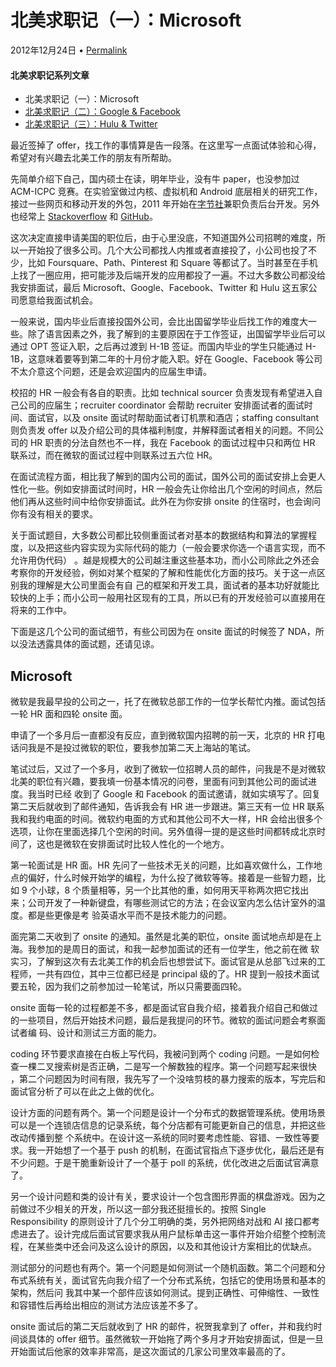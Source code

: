

#  北美求职记（一）：Microsoft

2012年12月24日 • [Permalink](http://blog.yxwang.me/2012/12/job-hunting-in-usa-1/)

#### 北美求职记系列文章

  * 北美求职记（一）：Microsoft
  * [北美求职记（二）：Google & Facebook](http://blog.yxwang.me/2012/12/job-hunting-in-usa-2/)
  * [北美求职记（三）：Hulu & Twitter](http://blog.yxwang.me/2012/12/job-hunting-in-usa-3/)

最近签掉了 offer，找工作的事情算是告一段落。在这里写一点面试体验和心得，希望对有兴趣去北美工作的朋友有所帮助。

先简单介绍下自己，国内硕士在读，明年毕业，没有牛 paper，也没参加过 ACM-ICPC 竞赛。在实验室做过内核、虚拟机和 Android
底层相关的研究工作，接过一些网页和移动开发的外包，2011 年开始在[字节社](http://tangcha.tc/)兼职负责后台开发。另外也经常上
[Stackoverflow](http://stackoverflow.com/users/111896/zellux) 和
[GitHub](http://github.com/zellux)。

这次决定直接申请美国的职位后，由于心里没底，不知道国外公司招聘的难度，所以一开始投了很多公司。几个大公司都找人内推或者直接投了，小公司也投了不少，比如
Foursquare、Path、Pinterest 和 Square
等都试了。当时甚至在手机上找了一圈应用，把可能涉及后端开发的应用都投了一遍。不过大多数公司都没给我安排面试，最后
Microsoft、Google、Facebook、Twitter 和 Hulu 这五家公司愿意给我面试机会。

一般来说，国内毕业后直接投国外公司，会比出国留学毕业后找工作的难度大一些。除了语言因素之外，我了解到的主要原因在于工作签证，出国留学毕业后可以通过 OPT
签证入职，之后再过渡到 H-1B 签证。而国内毕业的学生只能通过 H-1B，这意味着要等到第二年的十月份才能入职。好在 Google、Facebook
等公司不太介意这个问题，还是会欢迎国内的应届生申请。

校招的 HR 一般会有各自的职责。比如 technical sourcer 负责发现有希望进入自己公司的应届生；recruiter coordinator
会帮助 recruiter 安排面试者的面试时间、面试官，以及 onsite 面试时帮助面试者订机票和酒店；staffing consultant 则负责发
offer 以及介绍公司的具体福利制度，并解释面试者相关的问题。不同公司的 HR 职责的分法自然也不一样，我在 Facebook 的面试过程中只和两位 HR
联系过，而在微软的面试过程中则联系过五六位 HR。

在面试流程方面，相比我了解到的国内公司的面试，国外公司的面试安排上会更人性化一些。例如安排面试时间时，HR
一般会先让你给出几个空闲的时间点，然后他们再从这些时间中给你安排面试。此外在为你安排 onsite 的住宿时，也会询问你有没有相关的要求。

关于面试题目，大多数公司都比较侧重面试者对基本的数据结构和算法的掌握程度，以及把这些内容实现为实际代码的能力（一般会要求你选一个语言实现，而不允许用伪代码）
。越是规模大的公司越注重这些基本功，而小公司除此之外还会考察你的开发经验，例如对某个框架的了解和性能优化方面的技巧。关于这一点区别我的理解是大公司里面会有自
己的框架和开发工具，面试者的基本功好就能比较快的上手；而小公司一般用社区现有的工具，所以已有的开发经验可以直接用在将来的工作中。

下面是这几个公司的面试细节，有些公司因为在 onsite 面试的时候签了 NDA，所以没法透露具体的面试题，还请见谅。

## Microsoft

微软是我最早投的公司之一，托了在微软总部工作的一位学长帮忙内推。面试包括一轮 HR 面和四轮 onsite 面。

申请了一个多月后一直都没有反应，直到微软国内招聘的前一天，北京的 HR 打电话问我是不是投过微软的职位，要我参加第二天上海站的笔试。

笔试过后，又过了一个多月，收到了微软一位招聘人员的邮件，问我是不是对微软北美的职位有兴趣，要我填一份基本情况的问卷，里面有问到其他公司的面试进度。我当时已经
收到了 Google 和 Facebook 的面试邀请，就如实填写了。回复第二天后就收到了邮件通知，告诉我会有 HR 进一步跟进。第三天有一位 HR
联系我和我约电面的时间。微软约电面的方式和其他公司不大一样，HR
会给出很多个选项，让你在里面选择几个空闲的时间。另外值得一提的是这些时间都转成北京时间了，这也是微软在安排面试时比较人性化的一个地方。

第一轮面试是 HR 面。HR 先问了一些技术无关的问题，比如喜欢做什么，工作地点的偏好，什么时候开始学的编程，为什么投了微软等等。接着是一些智力题，比如 9
个小球，8 个质量相等，另一个比其他的重，如何用天平称两次把它找出来；公司开发了一种新键盘，有哪些测试它的方法；在会议室内怎么估计室外的温度。都是些更像是考
验英语水平而不是技术能力的问题。

面完第二天收到了 onsite 的通知。虽然是北美的职位，onsite 面试地点却是在上海。我参加的是周日的面试，和我一起参加面试的还有一位学生，他之前在微
软实习，了解到这次有去北美工作的机会后也想尝试下。面试官是从总部飞过来的工程师，一共有四位，其中三位都已经是 principal 级的了。HR
提到一般技术面试要五轮，因为我们之前参加过一轮笔试，所以只需要面四轮。

onsite 面每一轮的过程都差不多，都是面试官自我介绍，接着我介绍自己和做过的一些项目，然后开始技术问题，最后是我提问的环节。微软的面试问题会考察面试者编
码、设计和测试三方面的能力。

coding 环节要求直接在白板上写代码，我被问到两个 coding 问题。一是如何检查一棵二叉搜索树是否正确，二是写一个解数独的程序。第一个问题写起来很快
，第二个问题因为时间有限，我先写了一个没啥剪枝的暴力搜索的版本，写完后和面试官分析了可以在此之上做的优化。

设计方面的问题有两个。第一个问题是设计一个分布式的数据管理系统。使用场景可以是一个连锁店信息的记录系统，每个分店都有可能更新自己的信息，并把这些改动传播到整
个系统中。在设计这一系统的同时要考虑性能、容错、一致性等要求。我一开始想了一个基于 push
的机制，在面试官指点下逐步优化，最后还是有不少问题。于是干脆重新设计了一个基于 poll 的系统，优化改进之后面试官满意了。

另一个设计问题和类的设计有关，要求设计一个包含图形界面的棋盘游戏。因为之前做过不少相关的开发，所以这一部分我还挺擅长的。按照 Single
Responsibility 的原则设计了几个分工明确的类，另外把网络对战和 AI
接口都考虑进去了。设计完成后面试官要求我从用户鼠标单击这一事件开始介绍整个控制流程，在某些类中还会问及这么设计的原因，以及和其他设计方案相比的优缺点。

测试部分的问题也有两个。第一个问题是如何测试一个随机函数。第二个问题和分布式系统有关，面试官先向我介绍了一个分布式系统，包括它的使用场景和基本的架构，然后问
我其中某一个部件应该如何测试。提到正确性、可伸缩性、一致性和容错性后再给出相应的测试方法应该差不多了。

onsite 面试后的第二天后就收到了 HR 的邮件，祝贺我拿到了 offer，并和我约时间谈具体的 offer
细节。虽然微软一开始拖了两个多月才开始安排面试，但是一旦开始面试后他家的效率非常高，是这次面试的几家公司里效率最高的了。


